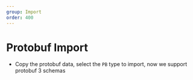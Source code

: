 ```yaml
---
group: Import
order: 400
---
```


# Protobuf Import

- Copy the protobuf data, select the `PB` type to import, now we support protobuf 3 schemas

<code src="./import/component/import_pb.tsx" inline=true></code>